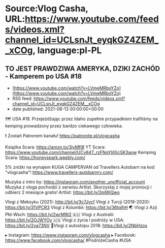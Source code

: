 # Source:Vlog Casha, URL:https://www.youtube.com/feeds/videos.xml?channel_id=UCLsnJt_eyqkGZ4ZEM__xCOg, language:pl-PL

## TO JEST PRAWDZIWA AMERYKA, DZIKI ZACHÓD - Kamperem po USA #18
 - [https://www.youtube.com/watch?v=LVmeMRboYZo](https://www.youtube.com/watch?v=LVmeMRboYZo)
 - RSS feed: https://www.youtube.com/feeds/videos.xml?channel_id=UCLsnJt_eyqkGZ4ZEM__xCOg
 - date published: 2021-08-13 00:00:00+00:00

🗺️ USA #18. Przejeżdżając przez Idaho zupełnie przypadkiem trafiliśmy na kemping prowadzony przez bardzo ciekawego człowieka.

❗ Zostań Patronem kanału!
https://patronite.pl/vlogcasha

Książka Scara: https://amzn.to/3iyMfI8
YT Scara: https://www.youtube.com/channel/UCv84T_rzFNoYIiIGcSK3aow
Kemping Scara: https://honeyspark.weebly.com/

5% zniżki na wynajem KUGA CAMPERVAN od Travellers Autobarn na kod "vlogcasha"!
https://www.travellers-autobarnrv.com/

Muzyka z intro by: https://instagram.com/another_unofficial_account
Muzyka z vloga pochodzi z serwisu Artlist. Skorzystaj z mojej promocji i odbierz 2 miesiące gratis!
Artlist: https://bit.ly/3mWjQwo

Vlogi z Meksyku (2021): http://bit.ly/3c7Jycf
Vlogi z Turcji (2019-2020): https://bit.ly/31VPCR3
Vlogi z Kolumbii: https://bit.ly/36tqlhH
🌏 Vlogi z Azji Płd-Wsch: https://bit.ly/2wrM9t2
🇦🇺 Vlogi z Australii: https://bit.ly/2OJWYOy
🇺🇸 Vlogi z życia i podróży w USA: https://bit.ly/2ya73NV
🚙Vlogi z autostopu 2018: https://bit.ly/2NbHzos

▸ Instagram: https://www.instagram.com/vlogcasha
▸ Facebook: https://www.facebook.com/vlogcasha/
#PodróżeCasha #USA

